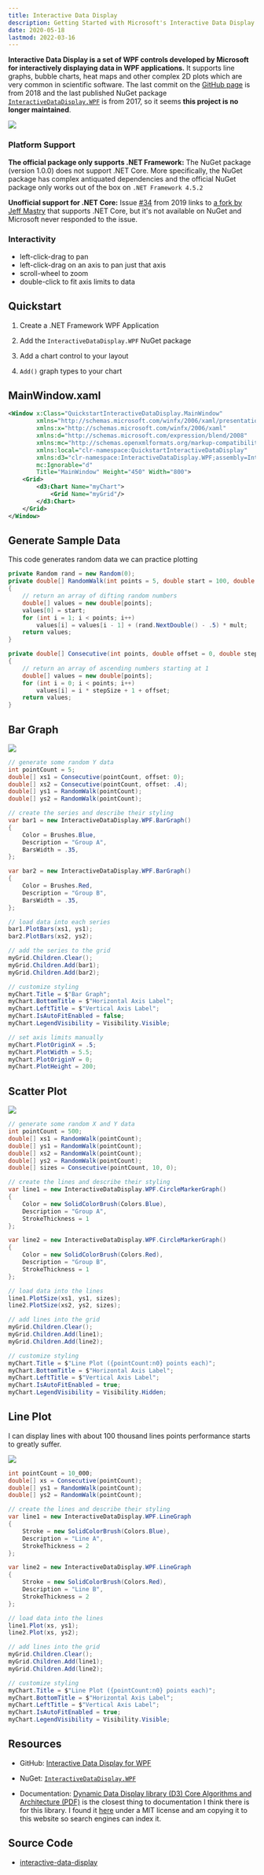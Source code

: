 ```yaml
---
title: Interactive Data Display
description: Getting Started with Microsoft's Interactive Data Display Library for WPF
date: 2020-05-18
lastmod: 2022-03-16
---
```


**Interactive Data Display is a set of WPF controls developed by Microsoft for interactively displaying data in WPF applications.** It supports line graphs, bubble charts, heat maps and other complex 2D plots which are very common in scientific software. The last commit on the [GitHub page](https://github.com/Microsoft/InteractiveDataDisplay.WPF) is from 2018 and the last published NuGet package [`InteractiveDataDisplay.WPF`](https://www.nuget.org/packages/InteractiveDataDisplay.WPF/) is from 2017, so it seems **this project is no longer maintained**.

<img src="interactive-data-display-quickstart.gif" class="d-block mx-auto my-4">

### Platform Support

**The official package only supports .NET Framework:** The NuGet package (version 1.0.0) does not support .NET Core. More specifically, the NuGet package has complex antiquated dependencies and the official NuGet package only works out of the box on `.NET Framework 4.5.2`

**Unofficial support for .NET Core:** Issue [#34](https://github.com/microsoft/InteractiveDataDisplay.WPF/issues/32) from 2019 links to [a fork by Jeff Mastry](https://github.com/mastry/InteractiveDataDisplay.WPF/tree/core) that supports .NET Core, but it's not available on NuGet and Microsoft never responded to the issue.

### Interactivity
* left-click-drag to pan
* left-click-drag on an axis to pan just that axis
* scroll-wheel to zoom
* double-click to fit axis limits to data

## Quickstart

1. Create a .NET Framework WPF Application

2. Add the `InteractiveDataDisplay.WPF` NuGet package

3. Add a chart control to your layout

4. `Add()` graph types to your chart

## MainWindow.xaml

```xml
<Window x:Class="QuickstartInteractiveDataDisplay.MainWindow"
        xmlns="http://schemas.microsoft.com/winfx/2006/xaml/presentation"
        xmlns:x="http://schemas.microsoft.com/winfx/2006/xaml"
        xmlns:d="http://schemas.microsoft.com/expression/blend/2008"
        xmlns:mc="http://schemas.openxmlformats.org/markup-compatibility/2006"
        xmlns:local="clr-namespace:QuickstartInteractiveDataDisplay" 
        xmlns:d3="clr-namespace:InteractiveDataDisplay.WPF;assembly=InteractiveDataDisplay.WPF"
        mc:Ignorable="d"
        Title="MainWindow" Height="450" Width="800">
    <Grid>
        <d3:Chart Name="myChart">
            <Grid Name="myGrid"/>
        </d3:Chart>
    </Grid>
</Window>
```

## Generate Sample Data

This code generates random data we can practice plotting

```cs
private Random rand = new Random(0);
private double[] RandomWalk(int points = 5, double start = 100, double mult = 50)
{
    // return an array of difting random numbers
    double[] values = new double[points];
    values[0] = start;
    for (int i = 1; i < points; i++)
        values[i] = values[i - 1] + (rand.NextDouble() - .5) * mult;
    return values;
}
```

```cs
private double[] Consecutive(int points, double offset = 0, double stepSize = 1)
{
    // return an array of ascending numbers starting at 1
    double[] values = new double[points];
    for (int i = 0; i < points; i++)
        values[i] = i * stepSize + 1 + offset;
    return values;
}
```

## Bar Graph

<img src="interactive-data-display-quickstart-bar-graph.png" class="d-block mx-auto my-5 shadow">

```cs
// generate some random Y data
int pointCount = 5;
double[] xs1 = Consecutive(pointCount, offset: 0);
double[] xs2 = Consecutive(pointCount, offset: .4);
double[] ys1 = RandomWalk(pointCount);
double[] ys2 = RandomWalk(pointCount);

// create the series and describe their styling
var bar1 = new InteractiveDataDisplay.WPF.BarGraph()
{
    Color = Brushes.Blue,
    Description = "Group A",
    BarsWidth = .35,
};

var bar2 = new InteractiveDataDisplay.WPF.BarGraph()
{
    Color = Brushes.Red,
    Description = "Group B",
    BarsWidth = .35,
};

// load data into each series
bar1.PlotBars(xs1, ys1);
bar2.PlotBars(xs2, ys2);

// add the series to the grid
myGrid.Children.Clear();
myGrid.Children.Add(bar1);
myGrid.Children.Add(bar2);

// customize styling
myChart.Title = $"Bar Graph";
myChart.BottomTitle = $"Horizontal Axis Label";
myChart.LeftTitle = $"Vertical Axis Label";
myChart.IsAutoFitEnabled = false;
myChart.LegendVisibility = Visibility.Visible;

// set axis limits manually
myChart.PlotOriginX = .5;
myChart.PlotWidth = 5.5;
myChart.PlotOriginY = 0;
myChart.PlotHeight = 200;
```

## Scatter Plot

<img src="interactive-data-display-quickstart-scatter-plot.png" class="d-block mx-auto my-5 shadow">

```cs
// generate some random X and Y data
int pointCount = 500;
double[] xs1 = RandomWalk(pointCount);
double[] ys1 = RandomWalk(pointCount);
double[] xs2 = RandomWalk(pointCount);
double[] ys2 = RandomWalk(pointCount);
double[] sizes = Consecutive(pointCount, 10, 0);

// create the lines and describe their styling
var line1 = new InteractiveDataDisplay.WPF.CircleMarkerGraph()
{
    Color = new SolidColorBrush(Colors.Blue),
    Description = "Group A",
    StrokeThickness = 1
};

var line2 = new InteractiveDataDisplay.WPF.CircleMarkerGraph()
{
    Color = new SolidColorBrush(Colors.Red),
    Description = "Group B",
    StrokeThickness = 1
};

// load data into the lines
line1.PlotSize(xs1, ys1, sizes);
line2.PlotSize(xs2, ys2, sizes);

// add lines into the grid
myGrid.Children.Clear();
myGrid.Children.Add(line1);
myGrid.Children.Add(line2);

// customize styling
myChart.Title = $"Line Plot ({pointCount:n0} points each)";
myChart.BottomTitle = $"Horizontal Axis Label";
myChart.LeftTitle = $"Vertical Axis Label";
myChart.IsAutoFitEnabled = true;
myChart.LegendVisibility = Visibility.Hidden;
```

## Line Plot

I can display lines with about 100 thousand lines points performance starts to greatly suffer.

<img src="interactive-data-display-quickstart-line-plot.png" class="d-block mx-auto my-5 shadow">

```cs
int pointCount = 10_000;
double[] xs = Consecutive(pointCount);
double[] ys1 = RandomWalk(pointCount);
double[] ys2 = RandomWalk(pointCount);

// create the lines and describe their styling
var line1 = new InteractiveDataDisplay.WPF.LineGraph
{
    Stroke = new SolidColorBrush(Colors.Blue),
    Description = "Line A",
    StrokeThickness = 2
};

var line2 = new InteractiveDataDisplay.WPF.LineGraph
{
    Stroke = new SolidColorBrush(Colors.Red),
    Description = "Line B",
    StrokeThickness = 2
};

// load data into the lines
line1.Plot(xs, ys1);
line2.Plot(xs, ys2);

// add lines into the grid
myGrid.Children.Clear();
myGrid.Children.Add(line1);
myGrid.Children.Add(line2);

// customize styling
myChart.Title = $"Line Plot ({pointCount:n0} points each)";
myChart.BottomTitle = $"Horizontal Axis Label";
myChart.LeftTitle = $"Vertical Axis Label";
myChart.IsAutoFitEnabled = true;
myChart.LegendVisibility = Visibility.Visible;
```

## Resources

* GitHub: [Interactive Data Display for WPF](https://github.com/microsoft/InteractiveDataDisplay.WPF)

* NuGet: [`InteractiveDataDisplay.WPF`](https://www.nuget.org/packages/InteractiveDataDisplay.WPF/)

* Documentation: [Dynamic Data Display library (D3) Core Algorithms and Architecture (PDF)](D3-WPF-Version-2.pdf) is the closest thing to documentation I think there is for this library. I found it [here](https://github.com/artemiusgreat/InteractiveDataDisplay.WPF/) under a MIT license and am copying it to this website so search engines can index it.

## Source Code

* [interactive-data-display](https://github.com/swharden/Csharp-Data-Visualization/tree/main/projects/plotting/interactive-data-display)